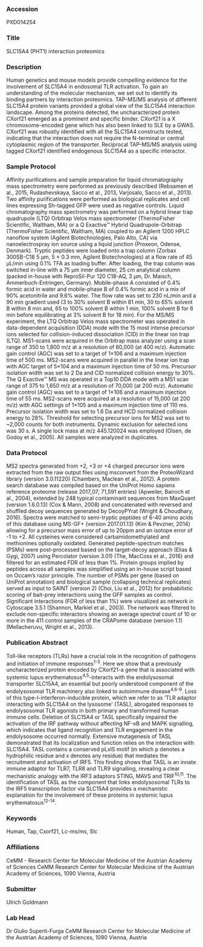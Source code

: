 ### Accession
PXD014254

### Title
SLC15A4 (PHT1) interaction proteomics

### Description
Human genetics and mouse models provide compelling evidence for the involvement of SLC15A4 in endosomal TLR activation. To gain an understanding of the molecular mechanism, we set out to identify its binding partners by interaction proteomics. TAP-MS/MS analysis of different SLC15A4 protein variants provided a global view of the SLC15A4 interaction landscape. Among the proteins detected, the uncharacterized protein CXorf21 emerged as a prominent and specific binder. CXorf21 is a X chromosome-encoded gene which has also been linked to SLE by a GWAS. CXorf21 was robustly identified with all the SLC15A4 constructs tested, indicating that the interaction does not require the N-terminal or central cytoplasmic region of the transporter. Reciprocal TAP-MS/MS analysis using tagged CXorf21 identified endogenous SLC15A4 as a specific interactor.

### Sample Protocol
Affinity purifications and sample preparation for liquid chromatography mass spectrometry were performed as previously described (Rebsamen et al., 2015, Rudashevskaya, Sacco et al., 2013, Varjosalo, Sacco et al., 2013). Two affinity purifications were performed as biological replicates and cell lines expressing Sh-tagged GFP were used as negative controls. Liquid chromatography mass spectrometry was performed on a hybrid linear trap quadrupole (LTQ) Orbitrap Velos mass spectrometer (ThermoFisher Scientific, Waltham, MA) or a Q Exactive™ Hybrid Quadrupole-Orbitrap (ThermoFisher Scientific, Waltham, MA) coupled to an Agilent 1200 HPLC nanoflow system (Agilent Biotechnologies, Palo Alto, CA) via nanoelectrospray ion source using a liquid junction (Proxeon, Odense, Denmark). Tryptic peptides were loaded onto a trap column (Zorbax 300SB-C18 5 μm, 5 × 0.3 mm, Agilent Biotechnologies) at a flow rate of 45 μL/min using 0.1% TFA as loading buffer. After loading, the trap column was switched in-line with a 75 µm inner diameter, 25 cm analytical column (packed in-house with ReproSil-Pur 120 C18-AQ, 3 μm, Dr. Maisch, Ammerbuch-Entringen, Germany). Mobile-phase A consisted of 0.4% formic acid in water and mobile-phase B of 0.4% formic acid in a mix of 90% acetonitrile and 9.6% water. The flow rate was set to 230 nL/min and a 90 min gradient used (3 to 30% solvent B within 81 min, 30 to 65% solvent B within 8 min and, 65 to 100% solvent B within 1 min, 100% solvent B for 6 min before equilibrating at 3% solvent B for 18 min). For the MS/MS experiment, the LTQ Orbitrap Velos mass spectrometer was operated in data-dependent acquisition (DDA) mode with the 15 most intense precursor ions selected for collision-induced dissociation (CID) in the linear ion trap (LTQ). MS1-scans were acquired in the Orbitrap mass analyzer using a scan range of 350 to 1,800 m/z at a resolution of 60,000 (at 400 m/z). Automatic gain control (AGC) was set to a target of 1×106 and a maximum injection time of 500 ms. MS2-scans were acquired in parallel in the linear ion trap with AGC target of 5×104 and a maximum injection time of 50 ms. Precursor isolation width was set to 2 Da and CID normalized collision energy to 30%. The Q Exactive™ MS was operated in a Top10 DDA mode with a MS1 scan range of 375 to 1,650 m/z at a resolution of 70,000 (at 200 m/z). Automatic gain control (AGC) was set to a target of 1×106 and a maximum injection time of 55 ms. MS2-scans were acquired at a resolution of 15,000 (at 200 m/z) with AGC settings of 1×105 and a maximum injection time of 110 ms. Precursor isolation width was set to 1.6 Da and HCD normalized collision energy to 28%. Threshold for selecting precursor ions for MS2 was set to ~2,000 counts for both instruments. Dynamic exclusion for selected ions was 30 s. A single lock mass at m/z 445.120024 was employed (Olsen, de Godoy et al., 2005). All samples were analyzed in duplicates.

### Data Protocol
MS2 spectra generated from +2, +3 or +4 charged precursor ions were extracted from the raw output files using msconvert from the ProteoWizard library (version 3.0.11220) (Chambers, Maclean et al., 2012). A protein search database was compiled based on the UniProt Homo sapiens reference proteome (release 2017_07; 71,591 entries) (Apweiler, Bairoch et al., 2004), extended by 248 typical contaminant sequences from MaxQuant (version 1.6.0.13) (Cox & Mann, 2008) and concatenated with reversed and shuffled decoy sequences generated by DecoyPYrat (Wright & Choudhary, 2016). Spectra were matched to semi-tryptic peptides of 6-40 amino acids of this database using MS-GF+ (version 2017.01.13) (Kim & Pevzner, 2014) allowing for a precursor mass error of up to 20ppm and an isotope error of -1 to +2. All cysteines were considered carbamidomethylated and methionines optionally oxidated. Generated peptide-spectrum matches (PSMs) were post-processed based on the target-decoy approach (Elias & Gygi, 2007) using Percolator (version 3.01) (The, MacCoss et al., 2016) and filtered for an estimated FDR of less than 1%. Protein groups implied by peptides across all samples was simplified using an in-house script based on Occam’s razor principle. The number of PSMs per gene (based on UniProt annotation) and biological sample (collapsing technical replicates) served as input to SAINT (version 2) (Choi, Liu et al., 2012) for probabilistic scoring of bait-prey interactions using the GFP samples as control. Significant interactions (FDR of less than 1%) were visualized as network in Cytoscape 3.5.1 (Shannon, Markiel et al., 2003). The network was filtered to exclude non-specific interactors showing an average spectral count of 10 or more in the 411 control samples of the CRAPome database (version 1.1) (Mellacheruvu, Wright et al., 2013).

### Publication Abstract
Toll-like receptors (TLRs) have a crucial role in the recognition of pathogens and initiation of immune responses<sup>1-3</sup>. Here we show that a previously uncharacterized protein encoded by CXorf21-a gene that is associated with systemic lupus erythematosus<sup>4,5</sup>-interacts with the endolysosomal transporter SLC15A4, an essential but poorly understood component of the endolysosomal TLR machinery also linked to autoimmune disease<sup>4,6-9</sup>. Loss of this type-I-interferon-inducible protein, which we refer to as 'TLR adaptor interacting with SLC15A4 on the lysosome' (TASL), abrogated responses to endolysosomal TLR agonists in both primary and transformed human immune cells. Deletion of SLC15A4 or TASL specifically impaired the activation of the IRF pathway without affecting NF-&#x3ba;B and MAPK signalling, which indicates that ligand recognition and TLR engagement in the endolysosome occurred normally. Extensive mutagenesis of TASL demonstrated that its localization and function relies on the interaction with SLC15A4. TASL contains a conserved pLxIS motif (in which p denotes a hydrophilic residue and x denotes any residue) that mediates the recruitment and activation of IRF5. This finding shows that TASL is an innate immune adaptor for TLR7, TLR8 and TLR9 signalling, revealing a clear mechanistic analogy with the IRF3 adaptors STING, MAVS and TRIF<sup>10,11</sup>. The identification of TASL as the component that links endolysosomal TLRs to the IRF5 transcription factor via SLC15A4 provides a mechanistic explanation for the involvement of these proteins in systemic lupus erythematosus<sup>12-14</sup>.

### Keywords
Human, Tap, Cxorf21, Lc-ms/ms, Slc

### Affiliations
CeMM - Research Center for Molecular Medicine of the Austrian Academy of Sciences
CeMM Research Center for Molecular Medicine of the Austrian Academy of Sciences, 1090 Vienna, Austria

### Submitter
Ulrich Goldmann

### Lab Head
Dr Giulio Superti-Furga
CeMM Research Center for Molecular Medicine of the Austrian Academy of Sciences, 1090 Vienna, Austria


